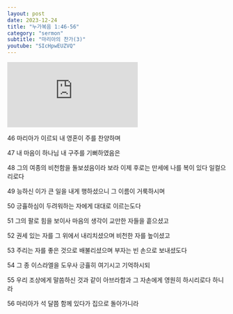 ```yaml
---
layout: post
date: 2023-12-24
title: "누가복음 1:46-56"
category: "sermon"
subtitle: "마리아의 찬가(3)"
youtube: "SIcHpwEUZVQ"
---
```


<div class="youtube margin-large">
    <iframe src="https://www.youtube.com/embed/SIcHpwEUZVQ" title="YouTube video player" frameborder="0" allow="accelerometer; autoplay; clipboard-write; encrypted-media; gyroscope; picture-in-picture; web-share" allowfullscreen></iframe>
</div>

46 마리아가 이르되 내 영혼이 주를 찬양하며

47 내 마음이 하나님 내 구주를 기뻐하였음은

48 그의 여종의 비천함을 돌보셨음이라 보라 이제 후로는 만세에 나를 복이 있다 일컬으리로다

49 능하신 이가 큰 일을 내게 행하셨으니 그 이름이 거룩하시며

50 긍휼하심이 두려워하는 자에게 대대로 이르는도다  

51 그의 팔로 힘을 보이사 마음의 생각이 교만한 자들을 흩으셨고

52 권세 있는 자를 그 위에서 내리치셨으며 비천한 자를 높이셨고

53 주리는 자를 좋은 것으로 배불리셨으며 부자는 빈 손으로 보내셨도다

54 그 종 이스라엘을 도우사 긍휼히 여기시고 기억하시되

55 우리 조상에게 말씀하신 것과 같이 아브라함과 그 자손에게 영원히 하시리로다 하니라  

56 마리아가 석 달쯤 함께 있다가 집으로 돌아가니라